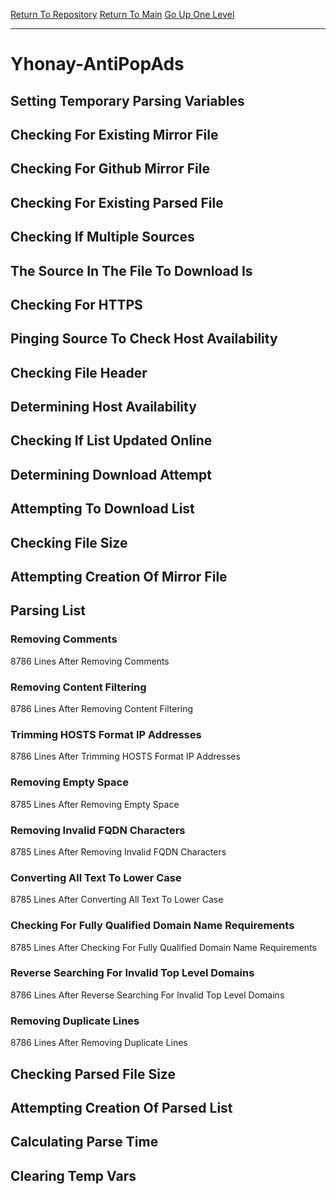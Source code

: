 [Return To Repository](https://github.com/deathbybandaid/piholeparser/)
[Return To Main](https://github.com/deathbybandaid/piholeparser/blob/master/RecentRunLogs/Mainlog.md)
[Go Up One Level](https://github.com/deathbybandaid/piholeparser/blob/master/RecentRunLogs/TopLevelScripts/30-Processing-External-Blacklists.md)
____________________________________
# Yhonay-AntiPopAds
## Setting Temporary Parsing Variables
## Checking For Existing Mirror File
## Checking For Github Mirror File
## Checking For Existing Parsed File
## Checking If Multiple Sources
## The Source In The File To Download Is
## Checking For HTTPS
## Pinging Source To Check Host Availability
## Checking File Header
## Determining Host Availability
## Checking If List Updated Online
## Determining Download Attempt
## Attempting To Download List
## Checking File Size
## Attempting Creation Of Mirror File
## Parsing List
### Removing Comments
8786 Lines After Removing Comments
### Removing Content Filtering
8786 Lines After Removing Content Filtering
### Trimming HOSTS Format IP Addresses
8786 Lines After Trimming HOSTS Format IP Addresses
### Removing Empty Space
8785 Lines After Removing Empty Space
### Removing Invalid FQDN Characters
8785 Lines After Removing Invalid FQDN Characters
### Converting All Text To Lower Case
8785 Lines After Converting All Text To Lower Case
### Checking For Fully Qualified Domain Name Requirements
8785 Lines After Checking For Fully Qualified Domain Name Requirements
### Reverse Searching For Invalid Top Level Domains
8786 Lines After Reverse Searching For Invalid Top Level Domains
### Removing Duplicate Lines
8786 Lines After Removing Duplicate Lines
## Checking Parsed File Size
## Attempting Creation Of Parsed List
## Calculating Parse Time
## Clearing Temp Vars

